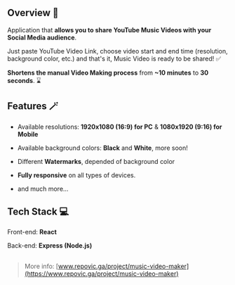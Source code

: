## Overview 👀

Application that **allows you to share YouTube Music Videos with your Social Media audience**.

Just paste YouTube Video Link, choose video start and end time (resolution, background color, etc.) and that's it, Music Video is ready to be shared! ✅

**Shortens the manual Video Making process** from **~10 minutes** to **30 seconds**. ⌛

## Features 🪄

-   Available resolutions: **1920x1080 (16:9) for PC** & **1080x1920 (9:16) for Mobile**

-   Available background colors: **Black** and **White**, more soon!

-   Different **Watermarks**, depended of background color

-   **Fully responsive** on all types of devices.

-   and much more...

## Tech Stack 💻

Front-end: **React**

Back-end: **Express (Node.js)**

##

> More info: [www.repovic.ga/project/music-video-maker](https://www.repovic.ga/project/music-video-maker)

